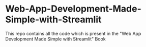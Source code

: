 # Web-App-Development-Made-Simple-with-Streamlit

This repo contains all the code which is present in the "Web App Development Made Simple with Streamlit" Book
